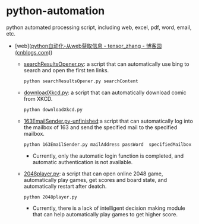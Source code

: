 # python-automation
python automated processing script, including web, excel, pdf, word, email, etc.

* [web]([python自动化-从web获取信息 - tensor_zhang - 博客园 (cnblogs.com)](https://www.cnblogs.com/tensorzhang/p/15449084.html#2048自动玩游戏))

  * [searchResultsOpener.py](https://github.com/MrZhangKY/python-automation/blob/main/web/searchResultsOpener.py): a script that can automatically use bing to search and open the first ten links.

    ```cmd
    python searchResultsOpener.py searchContent
    ```

  * [downloadXkcd.py](https://github.com/MrZhangKY/python-automation/blob/main/web/downloadXkcd.py): a script that can automatically download comic from XKCD.

    ```cmd
    python downloadXkcd.py
    ```

  * [163EmailSender.py-unfinished](https://github.com/MrZhangKY/python-automation/blob/main/web/163EmailSender.py):a script that can automatically log into the mailbox of 163 and send the specified mail to the specified mailbox.

    ```cmd
    python 163EmailSender.py mailAddress passWord  specifiedMailbox specifiedMail
    ```

    * Currently, only the automatic login function is completed, and automatic authentication is not available.

  * [2048player.py](https://github.com/MrZhangKY/python-automation/blob/main/web/2048player.py): a script that can open online 2048 game, automatically play games, get scores and board state, and automatically restart after deatch.

    ```cmd
    python 2048player.py
    ```

    * Currently, there is a lack of intelligent decision making module that can help automatically play games to get higher score. 

